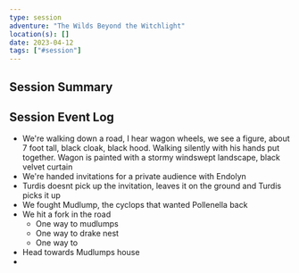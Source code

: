 ```yaml
---
type: session
adventure: "The Wilds Beyond the Witchlight"
location(s): []
date: 2023-04-12
tags: ["#session"]
---
```


## Session Summary

## Session Event Log

- We're walking down a road, I hear wagon wheels, we see a figure, about 7 foot tall, black cloak, black hood. Walking silently with his hands put together. Wagon is painted with a stormy windswept landscape, black velvet curtain
- We're handed invitations for a private audience with Endolyn
- Turdis doesnt pick up the invitation, leaves it on the ground and Turdis picks it up
- We fought Mudlump, the cyclops that wanted Pollenella back
- We hit a fork in the road
	- One way to mudlumps
	- One way to drake nest
	- One way to 
- Head towards Mudlumps house
- 